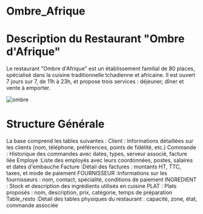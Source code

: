 # Ombre_Afrique
# Description du Restaurant "Ombre d'Afrique"
Le restaurant "Ombre d'Afrique" est un établissement familial de 80 places, spécialisé dans la
cuisine traditionnelle tchadienne et africaine. Il est ouvert 7 jours sur 7, de 11h à 23h, et
propose trois services : déjeuner, dîner et vente à emporter.

![ombre](https://github.com/user-attachments/assets/544f850c-7925-4c33-9948-5e73fec131a5)
# Structure Générale
La base comprend les tables suivantes :
 Client : Informations détaillées sur les clients (nom, téléphone, préférences, points de fidélité, etc.) 
 Commande : Historique des commandes avec dates, types, serveur associé, facture liée 
Employé :Liste des employés avec leurs coordonnées, postes, salaires et dates d'embauche 
Facture :Détail des factures : montants HT, TTC, taxes, et mode de paiement 
 FOURNISSEUR :Informations sur les fournisseurs : nom, contact, spécialité, conditions de paiement 
 INGREDIENT : Stock et description des ingrédients utilisés en cuisine 
 PLAT : Plats proposés : nom, description, prix, catégorie, temps de préparation 
Table_resto :Détail des tables physiques du restaurant : capacité, zone, état, commande associée
